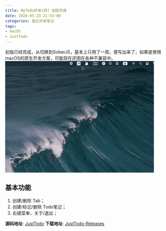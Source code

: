 ```yaml
---
title: MyTodo开发(四) 初版完成
date: 2024-05-23 21:53:00
categories: 独立开发笔记
tags:
- macOS
- JustTodo
---
```


初版已经完成，从切换到SoberJS，基本上只用了一周，便写出来了，如果是使用macOS的原生开发方案，可能现在还困在各种不兼容中。
![demo](../images/just-todo.gif)

## 基本功能
1. 创建/删除 Tab；
2. 创建/标记/删除 Todo笔记；
3. 右键菜单，关于/退出；


**源码地址**: [JustTodo](https://github.com/boybeak/JustTodo)
**下载地址**: [JustTodo-Releases](https://github.com/boybeak/JustTodo/releases)